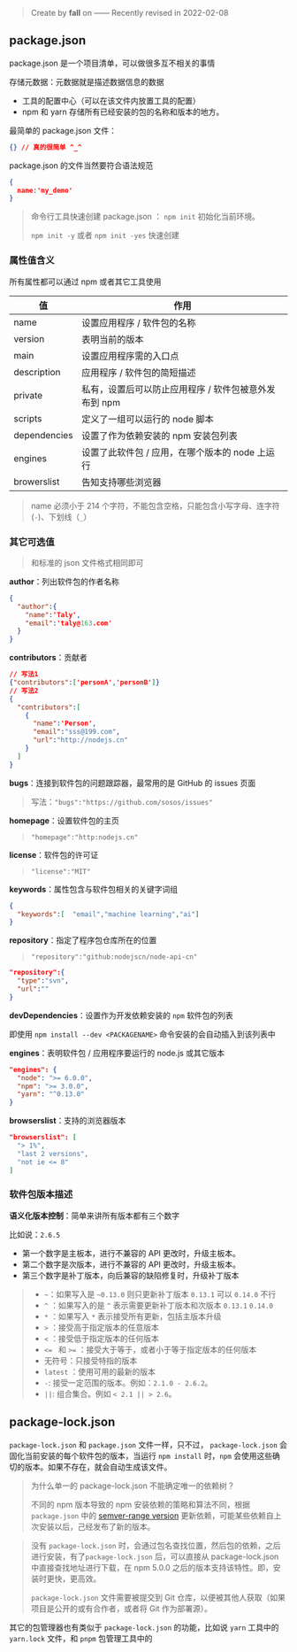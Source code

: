 > Create by **fall** on ——
> Recently revised in 2022-02-08

## package.json

package.json 是一个项目清单，可以做很多互不相关的事情

存储元数据：元数据就是描述数据信息的数据

- 工具的配置中心（可以在该文件内放置工具的配置）
- npm 和 yarn 存储所有已经安装的包的名称和版本的地方。

最简单的 package.json 文件：

```json
{} // 真的很简单 ^_^
```

package.json 的文件当然要符合语法规范

```json
{
  name:'my_demo'
}
```

> 命令行工具快速创建 package.json ： `npm init` 初始化当前环境。
>
> `npm init -y` 或者 `npm init -yes` 快速创建

### 属性值含义

所有属性都可以通过 npm 或者其它工具使用

| 值           | 作用                                                  |
| ------------ | ----------------------------------------------------- |
| name         | 设置应用程序 / 软件包的名称                           |
| version      | 表明当前的版本                                        |
| main         | 设置应用程序需的入口点                                |
| description  | 应用程序 / 软件包的简短描述                           |
| private      | 私有，设置后可以防止应用程序 / 软件包被意外发布到 npm |
| scripts      | 定义了一组可以运行的 node 脚本                        |
| dependencies | 设置了作为依赖安装的 npm 安装包列表                   |
| engines      | 设置了此软件包 / 应用，在哪个版本的 node 上运行       |
| browerslist  | 告知支持哪些浏览器                                    |

> name 必须小于 214 个字符，不能包含空格，只能包含小写字母、连字符(`-`)、下划线（`_`）

### 其它可选值

> 和标准的 json 文件格式相同即可

**author**：列出软件包的作者名称

```json
{
  "author":{
    "name":'Taly',
    "email":'taly@163.com'
  }
}
```

**contributors**：贡献者

```json
// 写法1
{"contributors":['personA','personB']}
// 写法2
{
  "contributors":[
    {
      "name":'Person',
      "email":"sss@199.com",
      "url":"http://nodejs.cn"
    }
  ]
}
```

**bugs**：连接到软件包的问题跟踪器，最常用的是 GitHub 的 issues 页面

> 写法：`"bugs":"https://github.com/sosos/issues"`

**homepage**：设置软件包的主页

> `"homepage":"http:nodejs.cn"`

**license**：软件包的许可证

> `"license":"MIT"`

**keywords**：属性包含与软件包相关的关键字词组

```json
{
  "keywords":[  "email","machine learning","ai"]
}
```

**repository**：指定了程序包仓库所在的位置

> `"repository":"github:nodejscn/node-api-cn"`

```json
"repository":{
  "type":"svn",
  "url":""
}
```

**devDependencies**：设置作为开发依赖安装的 `npm` 软件包的列表

即使用 `npm install --dev <PACKAGENAME>` 命令安装的会自动插入到该列表中

**engines**：表明软件包 / 应用程序要运行的 node.js 或其它版本

```json
"engines": {
  "node": ">= 6.0.0",
  "npm": ">= 3.0.0",
  "yarn": "^0.13.0"
}
```

**browserslist**：支持的浏览器版本

```json
"browserslist": [
  "> 1%",
  "last 2 versions",
  "not ie <= 8"
]
```

### 软件包版本描述

**语义化版本控制**：简单来讲所有版本都有三个数字

比如说：`2.6.5`

- 第一个数字是主板本，进行不兼容的 API 更改时，升级主板本。
- 第二个数字是次版本，进行不兼容的 API 更改时，升级主板本。
- 第三个数字是补丁版本，向后兼容的缺陷修复时，升级补丁版本

> - `~`：如果写入是 `~0.13.0` 则只更新补丁版本 `0.13.1` 可以 `0.14.0` 不行
> - `^` ：如果写入的是 `^` 表示需要更新补丁版本和次版本 `0.13.1` `0.14.0`
> - `*` ：如果写入 `*` 表示接受所有更新，包括主版本升级
> - `>` ：接受高于指定版本的任意版本
> - `<` ：接受低于指定版本的任何版本
> - `<= ` 和 `>=` ：接受大于等于，或者小于等于指定版本的任何版本
> - 无符号：只接受特指的版本
> - `latest` ：使用可用的最新的版本
> - `-`: 接受一定范围的版本。例如：`2.1.0 - 2.6.2`。
> - `||`: 组合集合。例如 `< 2.1 || > 2.6`。

## package-lock.json

`package-lock.json` 和 `package.json` 文件一样，只不过， `package-lock.json` 会固化当前安装的每个软件包的版本，当运行 `npm install` 时，`npm` 会使用这些确切的版本。如果不存在，就会自动生成该文件。

> 为什么单一的 package-lock.json 不能确定唯一的依赖树？
>
> 不同的 npm 版本导致的 npm 安装依赖的策略和算法不同，根据 `package.json` 中的 [semver-range version](https://link.juejin.cn?target=https%3A%2F%2Fdocs.npmjs.com%2Fcli%2Fv6%2Fusing-npm%2Fsemver) 更新依赖，可能某些依赖自上次安装以后，己经发布了新的版本。

> 没有 `package-lock.json` 时，会通过包名查找位置，然后包的依赖，之后进行安装，有了`package-lock.json` 后，可以直接从 package-lock.json 中直接查找地址进行下载，在 npm 5.0.0 之后的版本支持该特性。即，安装时更快，更高效。
>
> `package-lock.json` 文件需要被提交到 Git 仓库，以便被其他人获取（如果项目是公开的或有合作者，或者将 Git 作为部署源）。

其它的包管理器也有类似于 `package-lock.json` 的功能，比如说 `yarn` 工具中的 `yarn.lock` 文件，和 `pnpm` 包管理工具中的